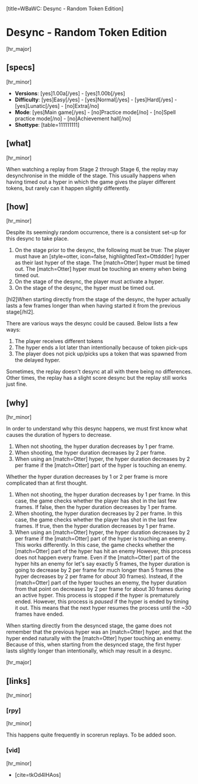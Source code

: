 [title=WBaWC: Desync - Random Token Edition]
# Desync - Random Token Edition
[hr_major]

## [specs]
[hr_minor]

* **Versions**: [yes]1.00a[/yes] - [yes]1.00b[/yes]
* **Difficulty**: [yes]Easy[/yes] - [yes]Normal[/yes] - [yes]Hard[/yes] - [yes]Lunatic[/yes] - [no]Extra[/no]
* **Mode**: [yes]Main game[/yes] - [no]Practice mode[/no] - [no]Spell practice mode[/no] - [no]Achievement hall[/no]
* **Shottype**: [table=111111111]

## [what]
[hr_minor]

When watching a replay from Stage 2 through Stage 6, the replay may desynchronise in the middle of the stage. This usually happens when having timed out a hyper in which the game gives the player different tokens, but rarely can it happen slightly differently. 

## [how]
[hr_minor]

Despite its seemingly random occurrence, there is a consistent set-up for this desync to take place.

1. On the stage prior to the desync, the following must be true:
The player must have an [style=otter, icon=false, highlightedText=Ottddder] hyper as their last hyper of the stage.
The [match=Otter] hyper must be timed out.
The [match=Otter] hyper must be touching an enemy when being timed out.
2. On the stage of the desync, the player must activate a hyper.
3. On the stage of the desync, the hyper must be timed out.

[hl2]When starting directly from the stage of the desync, the hyper actually lasts a few frames longer than when having started it from the previous stage[/hl2].

There are various ways the desync could be caused. Below lists a few ways:
1. The player receives different tokens
2. The hyper ends a lot later than intentionally because of token pick-ups
3. The player does not pick up/picks ups a token that was spawned from the delayed hyper.

Sometimes, the replay doesn't desync at all with there being no differences. Other times, the replay has a slight score desync but the replay still works just fine.

## [why]
[hr_minor]

In order to understand why this desync happens, we must first know what causes the duration of hypers to decrease.

1. When not shooting, the hyper duration decreases by 1 per frame.
2. When shooting, the hyper duration decreases by 2 per frame.
3. When using an [match=Otter] hyper, the hyper duration decreases by 2 per frame if the [match=Otter] part of the hyper is touching an enemy.

Whether the hyper duration decreases by 1 or 2 per frame is more complicated than at first thought.

1. When not shooting, the hyper duration decreases by 1 per frame.
In this case, the game checks whether the player has shot in the last few frames. If false, then the hyper duration decreases by 1 per frame.
2. When shooting, the hyper duration decreases by 2 per frame.
In this case, the game checks whether the player has shot in the last few frames. If true, then the hyper duration decreases by 1 per frame.
3. When using an [match=Otter] hyper, the hyper duration decreases by 2 per frame if the [match=Otter] part of the hyper is touching an enemy.
This works differently. In this case, the game checks whether the [match=Otter] part of the hyper has hit an enemy However, this process does not happen every frame. Even if the [match=Otter] part of the hyper hits an enemy for let's say exactly 5 frames, the hyper duration is going to decrease by 2 per frame for much longer than 5 frames (the hyper decreases by 2 per frame for *about* 30 frames). 
Instead, if the [match=Otter] part of the hyper touches an enemy, the hyper duration from that point on decreases by 2 per frame for about 30 frames during an active hyper. This process is stopped if the hyper is prematurely ended. However, this process is *paused* if the hyper is ended by timing it out. This means that the next hyper resumes the process until the ~30 frames have ended.

When starting directly from the desynced stage, the game does not remember that the previous hyper was an [match=Otter] hyper, and that the hyper ended naturally with the [match=Otter] hyper touching an enemy. Because of this, when starting from the desynced stage, the first hyper lasts slightly longer than intentionally, which may result in a desync. 

[hr_major]
## [links]
[hr_minor]
### [rpy]
[hr_minor]

This happens quite frequently in scorerun replays. To be added soon.

### [vid]
[hr_minor]

+ [cite=tkOd4IHAos]

